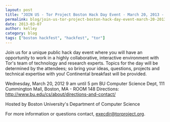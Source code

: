 ```yaml
---
layout: post
title: "JOIN US - Tor Project Boston Hack Day Event - March 20, 2013 - Hosted by Boston University's Department of Computer Science"
permalink: blog/join-us-tor-project-boston-hack-day-event-march-20-2013-hosted-boston-universitys-department-co
date: 2013-03-07
author: kelley
category: blog
tags: ["boston hackfest", "hackfest", "tor"]
---
```


Join us for a unique public hack day event where you will have an opportunity to work in a highly collaborative, interactive environment with Tor's team of technology and research experts. Topics for the day will be determined by the attendees; so bring your ideas, questions, projects and technical expertise with you! Continental breakfast will be provided.

Wednesday, March 20, 2012
9 am until 5 pm
BU Computer Science Dept, 111 Cummington Mall, Boston, MA - ROOM 148
Directions: http://www.bu.edu/cs/about/directions-and-contact/

Hosted by Boston University's Department of Computer Science

For more information or questions contact, execdir@torproject.org.

